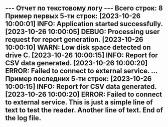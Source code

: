 --- Отчет по текстовому логу ---
Всего строк: 8
Пример первых 5-ти строк:
  [2023-10-26 10:00:01] INFO: Application started successfully.
  [2023-10-26 10:00:05] DEBUG: Processing user request for report generation.
  [2023-10-26 10:00:10] WARN: Low disk space detected on drive C.
  [2023-10-26 10:00:15] INFO: Report for CSV data generated.
  [2023-10-26 10:00:20] ERROR: Failed to connect to external service.
...
Пример последних 5-ти строк:
  [2023-10-26 10:00:15] INFO: Report for CSV data generated.
  [2023-10-26 10:00:20] ERROR: Failed to connect to external service.
  This is just a simple line of text to test the reader.
  Another line of text.
  End of the log file.
---------------------------------
